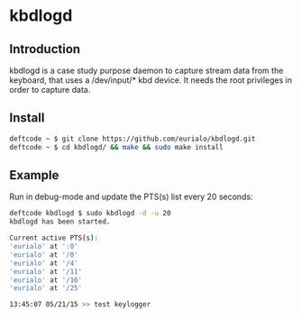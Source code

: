 kbdlogd
=======

Introduction
------------

kbdlogd is a case study purpose daemon to capture stream 
data from the keyboard, that uses a /dev/input/* kbd device.
It needs the root privileges in order to capture data.

Install
-------

```bash
deftcode ~ $ git clone https://github.com/eurialo/kbdlogd.git
deftcode ~ $ cd kbdlogd/ && make && sudo make install
```

Example
-------

Run in debug-mode and update the PTS(s) list every 20 seconds:

```bash
deftcode kbdlogd $ sudo kbdlogd -d -u 20
kbdlogd has been started.

Current active PTS(s):
'eurialo' at ':0'
'eurialo' at '/0'
'eurialo' at '/4'
'eurialo' at '/11'
'eurialo' at '/16'
'eurialo' at '/25'

13:45:07 05/21/15 >> test keylogger
```
